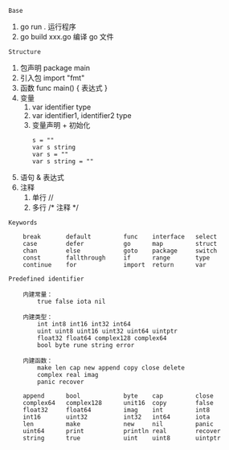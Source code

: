 `Base`
1. go run .
    运行程序
2. go build xxx.go
    编译 go 文件

`Structure`
1. 包声明
    package main
2. 引入包
    import "fmt"
3. 函数
    func main() {
	表达式
    }
4. 变量  
    1. var identifier type
    2. var identifier1, identifier2 type
    3. 变量声明 + 初始化
        ```
        s = ""
        var s string
        var s = ""
        var s string = ""
        ```
5. 语句 & 表达式
6. 注释
    1. 单行 
        //
    2. 多行
        /*
	     注释
	    */

`Keywords`
```
    break       default         func    interface   select
    case        defer           go      map         struct 
    chan        else            goto    package     switch
    const       fallthrough     if      range       type   
    continue    for             import  return      var 
```

`Predefined identifier`
```
    内建常量：
        true false iota nil

    内建类型：
        int int8 int16 int32 int64
        uint uint8 uint16 uint32 uint64 uintptr
        float32 float64 complex128 complex64
        bool byte rune string error
    
    内建函数：
        make len cap new append copy close delete
        complex real imag
        panic recover
    
    append      bool            byte    cap         close
    complex64   complex128      unit16  copy        false
    float32     float64         imag    int         int8
    int16       uint32          int32   int64       iota
    len         make            new     nil         panic
    uint64      print           println real        recover
    string      true            uint    uint8       uintptr
```
